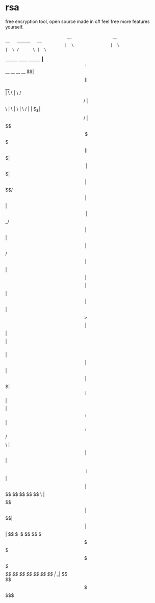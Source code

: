 # rsa

free encryption tool, open source made in c# feel free more features yourself.


                               __                  __                                  __   ______   __          
                              |  \                |  \                                |  \ /      \ |  \         
 ______ ____    ______    ____| $$  ______        | $$____   __    __        __    __  \$$|  $$$$$$\| $$   __    
|      \    \  |      \  /      $$ /      \       | $$    \ |  \  |  \      |  \  /  \|  \| $$_  \$$| $$  /  \   
| $$$$$$\$$$$\  \$$$$$$\|  $$$$$$$|  $$$$$$\      | $$$$$$$\| $$  | $$       \$$\/  $$| $$| $$ \    | $$_/  $$   
| $$ | $$ | $$ /      $$| $$  | $$| $$    $$      | $$  | $$| $$  | $$        >$$  $$ | $$| $$$$    | $$   $$    
| $$ | $$ | $$|  $$$$$$$| $$__| $$| $$$$$$$$      | $$__/ $$| $$__/ $$       /  $$$$\ | $$| $$      | $$$$$$\ __ 
| $$ | $$ | $$ \$$    $$ \$$    $$ \$$     \      | $$    $$ \$$    $$      |  $$ \$$\| $$| $$      | $$  \$$\  \
 \$$  \$$  \$$  \$$$$$$$  \$$$$$$$  \$$$$$$$       \$$$$$$$  _\$$$$$$$       \$$   \$$ \$$ \$$       \$$   \$$\$$
                                                            |  \__| $$                                           
                                                             \$$    $$                                           
                                                              \$$$$$$                                            
